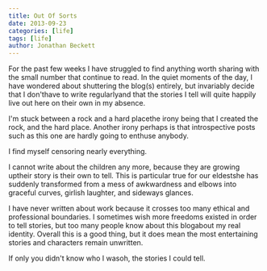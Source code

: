 ```yaml
---
title: Out Of Sorts
date: 2013-09-23
categories: [life]
tags: [life]
author: Jonathan Beckett
---
```


For the past few weeks I have struggled to find anything worth sharing with the small number that continue to read. In the quiet moments of the day, I have wondered about shuttering the blog(s) entirely, but invariably decide that I don'thave to write regularlyand that the stories I tell will quite happily live out here on their own in my absence.

I'm stuck between a rock and a hard placethe irony being that I created the rock, and the hard place. Another irony perhaps is that introspective posts such as this one are hardly going to enthuse anybody.

I find myself censoring nearly everything.

I cannot write about the children any more, because they are growing uptheir story is their own to tell. This is particular true for our eldestshe has suddenly transformed from a mess of awkwardness and elbows into graceful curves, girlish laughter, and sideways glances.

I have never written about work because it crosses too many ethical and professional boundaries. I sometimes wish more freedoms existed in order to tell stories, but too many people know about this blogabout my real identity. Overall this is a good thing, but it does mean the most entertaining stories and characters remain unwritten.

If only you didn't know who I wasoh, the stories I could tell.